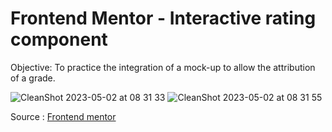 # Frontend Mentor - Interactive rating component

Objective: To practice the integration of a mock-up to allow the attribution of a grade.

![CleanShot 2023-05-02 at 08 31 33](https://user-images.githubusercontent.com/76185622/235595240-b377cfcf-796f-430b-987b-fbc03168a317.png)
![CleanShot 2023-05-02 at 08 31 55](https://user-images.githubusercontent.com/76185622/235595352-792ca0e5-620a-4608-9794-a9baccd64bf6.png)



Source : [Frontend mentor](https://www.frontendmentor.io/challenges/interactive-rating-component-koxpeBUmI)
